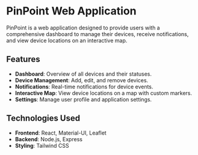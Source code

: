 # PinPoint Web Application

PinPoint is a web application designed to provide users with a comprehensive dashboard to manage their devices, receive notifications, and view device locations on an interactive map.

## Features

- **Dashboard**: Overview of all devices and their statuses.
- **Device Management**: Add, edit, and remove devices.
- **Notifications**: Real-time notifications for device events.
- **Interactive Map**: View device locations on a map with custom markers.
- **Settings**: Manage user profile and application settings.

## Technologies Used

- **Frontend**: React, Material-UI, Leaflet
- **Backend**: Node.js, Express
- **Styling**: Tailwind CSS
